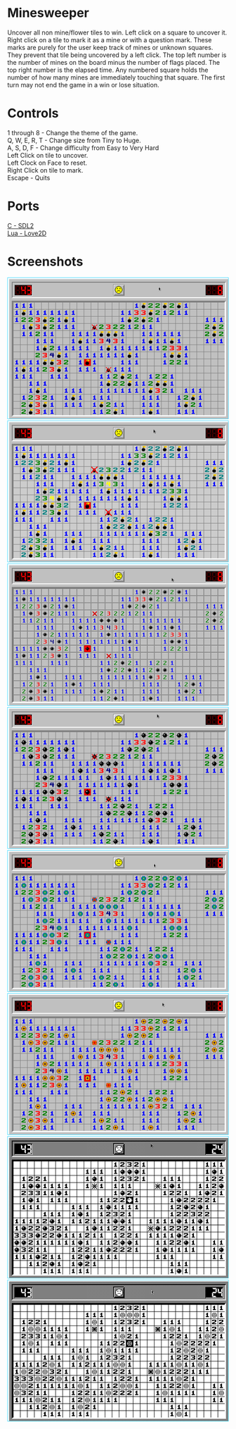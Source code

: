 # Minesweeper
Uncover all non mine/flower tiles to win. Left click on a square to uncover it. Right click on a tile to mark it as a mine or with a question mark. These marks are purely for the user keep track of mines or unknown squares. They prevent that tile being uncovered by a left click. The top left number is the number of mines on the board minus the number of flags placed. The top right number is the elapsed time. Any numbered square holds the number of how many mines are immediately touching that square. The first turn may not end the game in a win or lose situation.

# Controls
1 through 8 - Change the theme of the game.\
Q, W, E, R, T - Change size from Tiny to Huge.\
A, S, D, F - Change difficulty from Easy to Very Hard\
Left Click on tile to uncover.\
Left Clock on Face to reset.\
Right Click on tile to mark.\
Escape - Quits

# Ports
[C - SDL2](C-SDL2)\
[Lua - Love2D](Lua-Love2D)

# Screenshots
![Screenshot](screenshot1.png)
![Screenshot](screenshot2.png)
![Screenshot](screenshot3.png)
![Screenshot](screenshot4.png)
![Screenshot](screenshot5.png)
![Screenshot](screenshot6.png)
![Screenshot](screenshot7.png)
![Screenshot](screenshot8.png)
